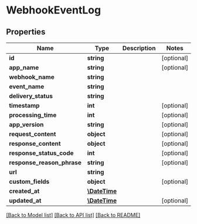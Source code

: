 # WebhookEventLog

## Properties
Name | Type | Description | Notes
------------ | ------------- | ------------- | -------------
**id** | **string** |  | [optional] 
**app_name** | **string** |  | [optional] 
**webhook_name** | **string** |  | 
**event_name** | **string** |  | 
**delivery_status** | **string** |  | 
**timestamp** | **int** |  | [optional] 
**processing_time** | **int** |  | [optional] 
**app_version** | **string** |  | [optional] 
**request_content** | **object** |  | [optional] 
**response_content** | **object** |  | [optional] 
**response_status_code** | **int** |  | [optional] 
**response_reason_phrase** | **string** |  | [optional] 
**url** | **string** |  | 
**custom_fields** | **object** |  | [optional] 
**created_at** | [**\DateTime**](\DateTime.md) |  | 
**updated_at** | [**\DateTime**](\DateTime.md) |  | [optional] 

[[Back to Model list]](../../README.md#documentation-for-models) [[Back to API list]](../../README.md#documentation-for-api-endpoints) [[Back to README]](../../README.md)

